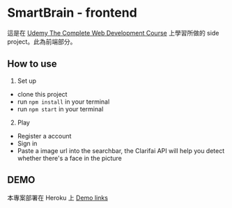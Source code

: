 # SmartBrain - frontend
這是在 [Udemy The Complete Web Development Course](https://www.udemy.com/course/the-complete-web-developer-zero-to-mastery) 上學習所做的 side project。此為前端部分。


## How to use

1. Set up
- clone this project
- run `npm install` in your terminal
- run `npm start` in your terminal

2. Play
- Register a account
- Sign in
- Paste a image url into the searchbar, the Clarifai API will help you detect whether there's a face in the picture

## DEMO
本專案部署在 Heroku 上
[Demo links](https://smart-brain-frontend-project.herokuapp.com/)


